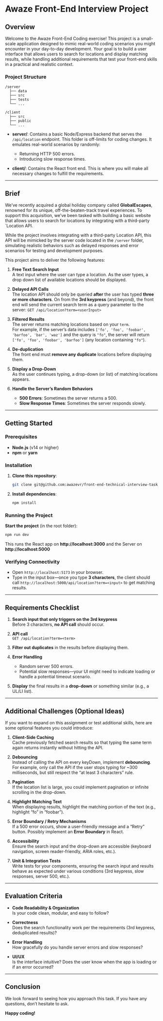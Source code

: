 # Awaze Front-End Interview Project

## Overview

Welcome to the Awaze Front-End Coding exercise! This project is a small-scale application designed to mimic real-world coding scenarios you might encounter in your day-to-day development. Your goal is to build a user interface that allows users to search for locations and display matching results, while handling additional requirements that test your front-end skills in a practical and realistic context.

### Project Structure

```
/server
  ├── data
  ├── src
  ├── tests
  └── ...

/client
  ├── src
  ├── public
  └── ...
```

- **server/**: Contains a basic Node/Express backend that serves the `/api/location` endpoint. This folder is off-limits for coding changes. It emulates real-world scenarios by randomly:

  - Returning HTTP 500 errors.
  - Introducing slow response times.

- **client/**: Contains the React front end. This is where you will make all necessary changes to fulfill the requirements.

---

## Brief

We’ve recently acquired a global holiday company called **GlobalEscapes**, renowned for its unique, off-the-beaten-track travel experiences. To support this acquisition, we’ve been tasked with building a basic website that allows users to search for locations by integrating with a third-party `Location API.

While the project involves integrating with a third-party Location API, this API will be mimicked by the server code located in the `/server` folder, simulating realistic behaviors such as delayed responses and error scenarios for testing and development purposes.

This project aims to deliver the following features:

1. **Free Text Search Input**  
   A text input where the user can type a location. As the user types, a drop down list of available locations should be displayed.

2. **Delayed API Calls**  
   The location API should only be queried **after** the user has typed **three or more characters**. On from the **3rd keypress** (and beyond), the front end will send the current search term as a query parameter to the server: `GET /api/location?term=<userInput>`

3. **Filtered Results**  
   The server returns matching locations based on your `term`.  
   For example, if the server’s data includes `['fo', 'foo', 'foobar', 'barfoo', 'bar', 'waz']` and the query is `"fo"`, the server will return `['fo', 'foo', 'foobar', 'barfoo']` (any location containing `"fo"`).

4. **De-duplication**  
   The front end must **remove any duplicate** locations before displaying them.

5. **Display a Drop-Down**  
   As the user continues typing, a drop-down (or list) of matching locations appears.

6. **Handle the Server’s Random Behaviors**
   - **500 Errors**: Sometimes the server returns a 500.
   - **Slow Response Times**: Sometimes the server responds slowly.

---

## Getting Started

### Prerequisites

- **Node.js** (v14 or higher)
- **npm** or **yarn**

### Installation

1. **Clone this repository**:
   ```bash
   git clone git@github.com:awazevr/front-end-technical-interview-task.git
   ```
2. **Install dependencies**:
   ```bash
   npm install
   ```

### Running the Project

**Start the project** (in the root folder):

```bash
npm run dev
```

This runs the React app on **http://localhost:3000** and the Server on **http://localhost:5000**

### Verifying Connectivity

- Open `http://localhost:5173` in your browser.
- Type in the input box—once you type **3 characters**, the client should call `http://localhost:5000/api/location?term=<input>` to get matching results.

---

## Requirements Checklist

1. **Search input that only triggers on the 3rd keypress**  
   Before 3 characters, **no API call** should occur.

2. **API call**  
   `GET /api/location?term=<term>`

3. **Filter out duplicates** in the results before displaying them.

4. **Error Handling**

   - Random server 500 errors.
   - Potential slow responses—your UI might need to indicate loading or handle a potential timeout scenario.

5. **Display** the final results in a **drop-down** or something similar (e.g., a UL/LI list).

---

## Additional Challenges (Optional Ideas)

If you want to expand on this assignment or test additional skills, here are some optional features you could introduce:

1. **Client-Side Caching**  
   Cache previously fetched search results so that typing the same term again returns instantly without hitting the API.

2. **Debouncing**  
   Instead of calling the API on every keyDown, implement **debouncing**. For example, only call the API if the user stops typing for ~300 milliseconds, but still respect the “at least 3 characters” rule.

3. **Pagination**  
   If the location list is large, you could implement pagination or infinite scrolling in the drop-down.

4. **Highlight Matching Text**  
   When displaying results, highlight the matching portion of the text (e.g., highlight “fo” in “foobar”).

5. **Error Boundary / Retry Mechanisms**  
   If a 500 error occurs, show a user-friendly message and a “Retry” button. Possibly implement an **Error Boundary** in React.

6. **Accessibility**  
   Ensure the search input and the drop-down are accessible (keyboard navigation, screen reader-friendly, ARIA roles, etc.).

7. **Unit & Integration Tests**  
   Write tests for your components, ensuring the search input and results behave as expected under various conditions (3rd keypress, slow responses, server 500, etc.).

---

## Evaluation Criteria

- **Code Readability & Organization**  
  Is your code clean, modular, and easy to follow?

- **Correctness**  
  Does the search functionality work per the requirements (3rd keypress, deduplicated results)?

- **Error Handling**  
  How gracefully do you handle server errors and slow responses?

- **UI/UX**  
  Is the interface intuitive? Does the user know when the app is loading or if an error occurred?

---

## Conclusion

We look forward to seeing how you approach this task. If you have any questions, don’t hesitate to ask.

**Happy coding!**
